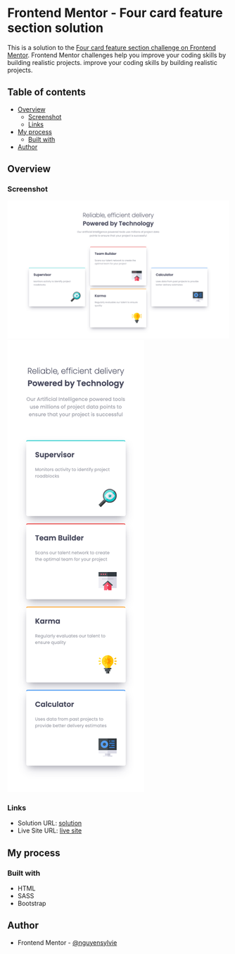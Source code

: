 # Frontend Mentor - Four card feature section solution

This is a solution to the [Four card feature section challenge on Frontend Mentor](https://www.frontendmentor.io/challenges/four-card-feature-section-weK1eFYK). Frontend Mentor challenges help you improve your coding skills by building realistic projects.
improve your coding skills by building realistic projects.

## Table of contents

- [Overview](#overview)
  - [Screenshot](#screenshot)
  - [Links](#links)
- [My process](#my-process)
  - [Built with](#built-with)
- [Author](#author)

## Overview

### Screenshot

![](./screenshots/screenshot_desktop.png)
![](./screenshots/screenshot_mobile.png)

### Links

- Solution URL: [solution](https://github.com/nguyensylvie/four-card)
- Live Site URL: [live site](https://nguyensylvie.github.io/four-card)

## My process

### Built with

- HTML
- SASS
- Bootstrap

## Author

- Frontend Mentor - [@nguyensylvie](https://www.frontendmentor.io/profile/nguyensylvie)
